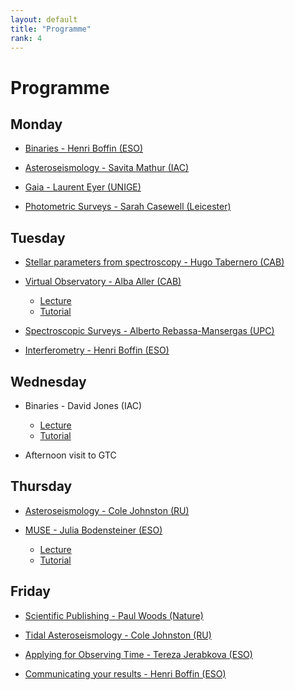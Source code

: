 ```yaml
---
layout: default
title: "Programme"
rank: 4
---
```

# Programme

## Monday

* [Binaries - Henri Boffin (ESO)](TBD)

* [Asteroseismology - Savita Mathur (IAC)](TBD)

* [Gaia - Laurent Eyer (UNIGE)](TBD)

* [Photometric Surveys - Sarah Casewell (Leicester)](TBD)

## Tuesday

* [Stellar parameters from spectroscopy - Hugo Tabernero (CAB)](TBD)

* [Virtual Observatory - Alba Aller (CAB)](TBD)
  * [Lecture](TBD)
  * [Tutorial](pdfs/vosa.pdf)

* [Spectroscopic Surveys - Alberto Rebassa-Mansergas (UPC)](TBD)

* [Interferometry - Henri Boffin (ESO)](TBD)

## Wednesday

* Binaries - David Jones (IAC)
  * [Lecture](TBD)
  * [Tutorial](TBD)

* Afternoon visit to GTC

## Thursday

* [Asteroseismology - Cole Johnston (RU)](TBD)

* [MUSE - Julia Bodensteiner (ESO)](TBD)
  * [Lecture](TBD)
  * [Tutorial](TBD)

## Friday

* [Scientific Publishing - Paul Woods (Nature)](TBD)

* [Tidal Asteroseismology - Cole Johnston (RU)](TBD)

* [Applying for Observing Time - Tereza Jerabkova (ESO)](TBD)

* [Communicating your results - Henri Boffin (ESO)](TBD)

<!-- *

[Test notebook](notebooks/Dave/test.md)
## Topics covered

### Binaries
* Henri Boffin
* David Jones

### Asteroseismology
* Cole Johnston
* Savita Mathur

### Instrumentation and techniques
* Julia Bodensteiner
* Henri Boffin
* Tereza Jerabkova

### Surveys
* Sarah Casewell
* Laurent Eyer
* Alberto Rebassa-Mansergas

### Virtual Observatory
* Alba Aller

### Stellar parameters from spectroscopy
* Hugo Tabernero

### Publishing practices
* Henri Boffin
* Paul Woods

-->
